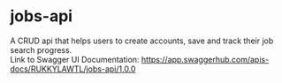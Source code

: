 # jobs-api
A CRUD api that helps users to create accounts, save and track their job search progress.
<br/> Link to Swagger UI Documentation: https://app.swaggerhub.com/apis-docs/RUKKYLAWTL/jobs-api/1.0.0

